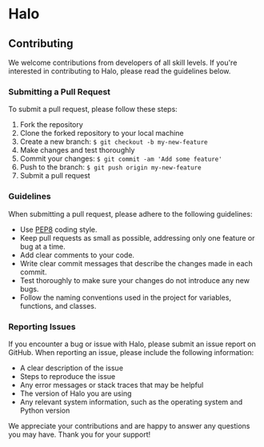 <!-- PROJECT NAME -->
<h1><strong>Halo</strong></h1>
<!-- CONTRIBUTING -->
<h2>Contributing</h2>
<p>We welcome contributions from developers of all skill levels. If you're interested in contributing to Halo, please read the guidelines below.</p>
<h3>Submitting a Pull Request</h3>
<p>To submit a pull request, please follow these steps:</p>
<ol>
  <li>Fork the repository</li>
  <li>Clone the forked repository to your local machine</li>
  <li>Create a new branch: <code>$ git checkout -b my-new-feature</code></li>
  <li>Make changes and test thoroughly</li>
  <li>Commit your changes: <code>$ git commit -am 'Add some feature'</code></li>
  <li>Push to the branch: <code>$ git push origin my-new-feature</code></li>
  <li>Submit a pull request</li>
</ol>
<h3>Guidelines</h3>
<p>When submitting a pull request, please adhere to the following guidelines:</p>
<ul>
  <li>Use <a href="https://www.python.org/dev/peps/pep-0008/">PEP8</a> coding style.</li>
  <li>Keep pull requests as small as possible, addressing only one feature or bug at a time.</li>
  <li>Add clear comments to your code.</li>
  <li>Write clear commit messages that describe the changes made in each commit.</li>
  <li>Test thoroughly to make sure your changes do not introduce any new bugs.</li>
  <li>Follow the naming conventions used in the project for variables, functions, and classes.</li>
</ul>
<h3>Reporting Issues</h3>
<p>If you encounter a bug or issue with Halo, please submit an issue report on GitHub. When reporting an issue, please include the following information:</p>
<ul>
  <li>A clear description of the issue</li>
  <li>Steps to reproduce the issue</li>
  <li>Any error messages or stack traces that may be helpful</li>
  <li>The version of Halo you are using</li>
  <li>Any relevant system information, such as the operating system and Python version</li>
</ul>
<p>We appreciate your contributions and are happy to answer any questions you may have. Thank you for your support!</p>

